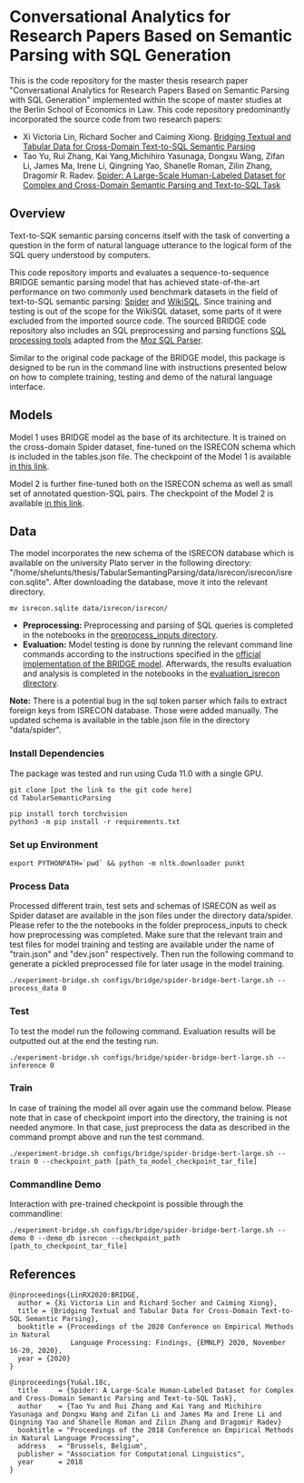 # Conversational Analytics for Research Papers Based on Semantic Parsing with SQL Generation 

This is the code repository for the master thesis research paper "Conversational Analytics for Research Papers Based on Semantic Parsing with SQL Generation" implemented within the scope of master studies at the Berlin School of Economics in Law. This code repository predominantly incorporated the source code from two research papers:
- Xi Victoria Lin, Richard Socher and Caiming Xiong. [Bridging Textual and Tabular Data for Cross-Domain Text-to-SQL Semantic Parsing](https://github.com/salesforce/TabularSemanticParsing)
- Tao Yu, Rui Zhang, Kai Yang,Michihiro Yasunaga, Dongxu Wang, Zifan Li, James Ma, Irene Li, Qingning Yao, Shanelle Roman, Zilin Zhang, Dragomir R. Radev.
[Spider: A Large-Scale Human-Labeled Dataset for Complex and Cross-Domain Semantic Parsing and Text-to-SQL Task](https://github.com/taoyds/spider)

## Overview

Text-to-SQK semantic parsing concerns itself with the task of converting a question in the form of natural language utterance to the logical form of the SQL query understood by computers.

This code repository imports and evaluates a sequence-to-sequence BRIDGE semantic parsing model that has achieved state-of-the-art performance on two commonly used benchmark datasets in the field of text-to-SQL semantic parsing: [Spider](https://yale-lily.github.io/spider) and [WikiSQL](https://github.com/salesforce/WikiSQL). Since training and testing is out of the scope for the WikiSQL dataset, some parts of it were excluded from the imported source code. The sourced BRIDGE code repository also includes an SQL preprocessing and parsing functions  [SQL processing tools](moz_sp) adapted from the [Moz SQL Parser](https://github.com/mozilla/moz-sql-parser).

Similar to the original code package of the BRIDGE model, this package is designed to be run in the command line with instructions presented below on how to complete training, testing and demo of the natural language interface.

## Models

Model 1 uses BRIDGE model as the base of its architecture. It is trained on the cross-domain Spider dataset, fine-tuned on the ISRECON schema which is included in the tables.json file. The checkpoint of the Model 1 is available [in this link](https://drive.google.com/file/d/1VDMdMiySbEb0c3FJutE106SaWW5UWRRs/view?usp=sharing).

Model 2 is further fine-tuned both on the ISRECON schema as well as small set of annotated question-SQL pairs. The checkpoint of the Model 2 is available [in this link](https://drive.google.com/file/d/1HmkVp4M41bMtr6XuB9FrVQctqvHFw622/view?usp=sharing).


## Data

The model incorporates the new schema of the ISRECON database which is available on the university Plato server in the following directory: "/home/shelunts/thesis/TabularSemantingParsing/data/isrecon/isrecon/isrecon.sqlite". After downloading the database, move it into the relevant directory.

```
mv isrecon.sqlite data/isrecon/isrecon/ 

```


- **Preprocessing:** Preprocessing and parsing of SQL queries is completed in the notebooks in the [preprocess_inputs directory](/home/shelunts/thesis/TabularSemantingParsing/preprocess_inputs).
- **Evaluation:** Model testing is done by running the relevant command line commands according to the instructions specified in the [official implementation of the BRIDGE model](https://github.com/salesforce/TabularSemanticParsing). Afterwards, the results evaluation and analysis is completed in the notebooks in the [evaluation_isrecon directory](/home/shelunts/thesis/TabularSemantingParsing/evaluation_isrecon).

**Note:** 
There is a potential bug in the sql token parser which fails to extract foreign keys from ISRECON database. Those were added manually. The updated schema is available in the table.json file in the directory "data/spider".

### Install Dependencies

The package was tested and run using Cuda 11.0 with a single GPU.
```
git clone [put the link to the git code here]
cd TabularSemanticParsing

pip install torch torchvision
python3 -m pip install -r requirements.txt
```

### Set up Environment
```
export PYTHONPATH=`pwd` && python -m nltk.downloader punkt
```

### Process Data


Processed different train, test sets and schemas of ISRECON as well as Spider dataset are available in the json files under the directory data/spider. Please refer to the the notebooks in the folder preprocess_inputs to check how preprocessing was completed. Make sure that the relevant train and test files for model training and testing are available under the name of "train.json" and "dev.json" respectively. Then run the following command to generate a pickled preprocessed file for later usage in the model training. 

```
./experiment-bridge.sh configs/bridge/spider-bridge-bert-large.sh --process_data 0

```


### Test
To test the model run the following command. Evaluation results will be outputted out at the end the testing run.

```
./experiment-bridge.sh configs/bridge/spider-bridge-bert-large.sh --inference 0

```

### Train 

In case of training the model all over again use the command below. Please note that in case of checkpoint import into the directory, the training is not needed anymore. In that case, just preprocess the data as described in the command prompt above and run the test command.

```
./experiment-bridge.sh configs/bridge/spider-bridge-bert-large.sh --train 0 --checkpoint_path [path_to_model_checkpoint_tar_file]

```

### Commandline Demo
Interaction with pre-trained checkpoint is possible through the commandline:

```
./experiment-bridge.sh configs/bridge/spider-bridge-bert-large.sh --demo 0 --demo_db isrecon --checkpoint_path [path_to_checkpoint_tar_file]
```


## References

```
@inproceedings{LinRX2020:BRIDGE, 
  author = {Xi Victoria Lin and Richard Socher and Caiming Xiong}, 
  title = {Bridging Textual and Tabular Data for Cross-Domain Text-to-SQL Semantic Parsing}, 
  booktitle = {Proceedings of the 2020 Conference on Empirical Methods in Natural
               Language Processing: Findings, {EMNLP} 2020, November 16-20, 2020},
  year = {2020} 
}
```

```
@inproceedings{Yu&al.18c,
  title     = {Spider: A Large-Scale Human-Labeled Dataset for Complex and Cross-Domain Semantic Parsing and Text-to-SQL Task},
  author    = {Tao Yu and Rui Zhang and Kai Yang and Michihiro Yasunaga and Dongxu Wang and Zifan Li and James Ma and Irene Li and Qingning Yao and Shanelle Roman and Zilin Zhang and Dragomir Radev}
  booktitle = "Proceedings of the 2018 Conference on Empirical Methods in Natural Language Processing",
  address   = "Brussels, Belgium",
  publisher = "Association for Computational Linguistics",
  year      = 2018
}
```
